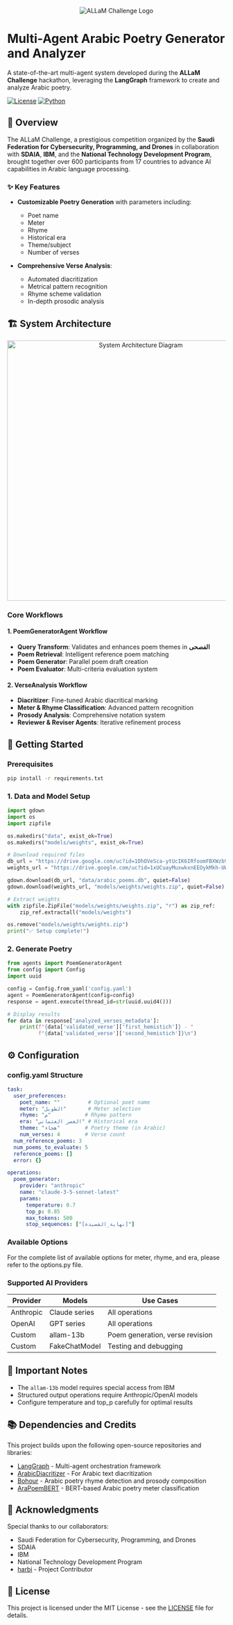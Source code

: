 <p align="center">
  <img src="images/allam_pic.png" alt="ALLaM Challenge Logo"> <br>
</p>

# Multi-Agent Arabic Poetry Generator and Analyzer

A state-of-the-art multi-agent system developed during the **ALLaM Challenge** hackathon, leveraging the **LangGraph** framework to create and analyze Arabic poetry.

[![License](https://img.shields.io/badge/License-MIT-blue.svg)](LICENSE)
[![Python](https://img.shields.io/badge/Python-3.11-blue)](https://www.python.org/)

## 🌟 Overview

The ALLaM Challenge, a prestigious competition organized by the **Saudi Federation for Cybersecurity, Programming, and Drones** in collaboration with **SDAIA**, **IBM**, and the **National Technology Development Program**, brought together over 600 participants from 17 countries to advance AI capabilities in Arabic language processing.

### ✨ Key Features
- **Customizable Poetry Generation** with parameters including:
  - Poet name
  - Meter
  - Rhyme
  - Historical era
  - Theme/subject
  - Number of verses

- **Comprehensive Verse Analysis**:
  - Automated diacritization
  - Metrical pattern recognition
  - Rhyme scheme validation
  - In-depth prosodic analysis

## 🏗️ System Architecture
<p align="center">
  <img src="images/system_diagram.png" height="600px" alt="System Architecture Diagram"> <br>
</p>

### Core Workflows

#### 1. PoemGeneratorAgent Workflow
- **Query Transform**: Validates and enhances poem themes in **الفصحى**
- **Poem Retrieval**: Intelligent reference poem matching
- **Poem Generator**: Parallel poem draft creation
- **Poem Evaluator**: Multi-criteria evaluation system

#### 2. VerseAnalysis Workflow
- **Diacritizer**: Fine-tuned Arabic diacritical marking
- **Meter & Rhyme Classification**: Advanced pattern recognition
- **Prosody Analysis**: Comprehensive notation system
- **Reviewer & Reviser Agents**: Iterative refinement process

## 🚀 Getting Started

### Prerequisites
```bash
pip install -r requirements.txt
```

### 1. Data and Model Setup
```python
import gdown
import os
import zipfile

os.makedirs("data", exist_ok=True)
os.makedirs("models/weights", exist_ok=True)

# Download required files
db_url = "https://drive.google.com/uc?id=1DhOVeSca-ytUcIK6IRfoomFBXWzb9rNR"
weights_url = "https://drive.google.com/uc?id=1xUCuayMuxwkxnEEOykMkh-UWhEKbY1jv"

gdown.download(db_url, "data/arabic_poems.db", quiet=False)
gdown.download(weights_url, "models/weights/weights.zip", quiet=False)

# Extract weights
with zipfile.ZipFile("models/weights/weights.zip", "r") as zip_ref:
    zip_ref.extractall("models/weights")

os.remove("models/weights/weights.zip")
print("✅ Setup complete!")
```

### 2. Generate Poetry
```python
from agents import PoemGeneratorAgent
from config import Config
import uuid

config = Config.from_yaml('config.yaml')
agent = PoemGeneratorAgent(config=config)
response = agent.execute(thread_id=str(uuid.uuid4()))

# Display results
for data in response['analyzed_verses_metadata']:
    print(f"{data['validated_verse']['first_hemistich']} - "
          f"{data['validated_verse']['second_hemistich']}\n")
```

## ⚙️ Configuration

### config.yaml Structure
```yaml
task:
  user_preferences:
    poet_name: ""         # Optional poet name
    meter: "الطويل"       # Meter selection
    rhyme: "م"           # Rhyme pattern
    era: "العصر العثماني" # Historical era
    theme: "هجاء"        # Poetry theme (in Arabic)
    num_verses: 4        # Verse count
  num_reference_poems: 3
  num_poems_to_evaluate: 5
  reference_poems: []
  error: {}

operations:
  poem_generator:
    provider: "anthropic"
    name: "claude-3-5-sonnet-latest"
    params:
      temperature: 0.7
      top_p: 0.85
      max_tokens: 500
      stop_sequences: ["[نهاية_القصيدة]"]
```

### Available Options
For the complete list of available options for meter, rhyme, and era, please refer to the options.py file. 

### Supported AI Providers
| Provider | Models | Use Cases |
|----------|--------|-----------|
| Anthropic | Claude series | All operations |
| OpenAI | GPT series | All operations |
| Custom | allam-13b | Poem generation, verse revision |
| Custom | FakeChatModel | Testing and debugging |

## 📝 Important Notes
- The `allam-13b` model requires special access from IBM
- Structured output operations require Anthropic/OpenAI models
- Configure temperature and top_p carefully for optimal results

## 📚 Dependencies and Credits
This project builds upon the following open-source repositories and libraries:
- [LangGraph](https://github.com/langchain-ai/langgraph) - Multi-agent orchestration framework
- [ArabicDiacritizer](https://github.com/zaidalyafeai/Arabic_Diacritization) - For Arabic text diacritization
- [Bohour](https://github.com/ARBML/Bohour) - Arabic poetry rhyme detection and prosody composition
- [AraPoemBERT](https://github.com/FaisalQarah/araPoemBERT/tree/main) - BERT-based Arabic poetry meter classification
<!-- Add other repositories you've used -->

## 🤝 Acknowledgments
Special thanks to our collaborators:
- Saudi Federation for Cybersecurity, Programming, and Drones
- SDAIA
- IBM
- National Technology Development Program
- [harbi](https://github.com/harbi) - Project Contributor

## 📄 License
This project is licensed under the MIT License - see the [LICENSE](LICENSE) file for details.
